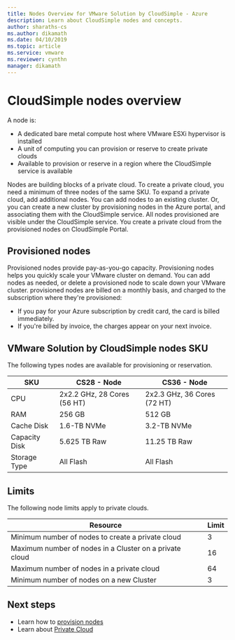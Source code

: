 ```yaml
---
title: Nodes Overview for VMware Solution by CloudSimple - Azure 
description: Learn about CloudSimple nodes and concepts. 
author: sharaths-cs
ms.author: dikamath 
ms.date: 04/10/2019
ms.topic: article 
ms.service: vmware 
ms.reviewer: cynthn 
manager: dikamath 
---
```

# CloudSimple nodes overview

A node is:

* A dedicated bare metal compute host where VMware ESXi hypervisor is installed  
* A unit of computing you can provision or reserve to create private clouds  
* Available to provision or reserve in a region where the CloudSimple service is available

Nodes are building blocks of a private cloud.  To create a private cloud, you need a minimum of three nodes of the same SKU.  To expand a private cloud, add additional nodes.  You can add nodes to an existing cluster. Or, you can create a new cluster by provisioning nodes in the Azure portal, and associating them with the CloudSimple service.  All nodes provisioned are visible under the CloudSimple service.  You create a private cloud from the provisioned nodes on CloudSimple Portal.

## Provisioned nodes

Provisioned nodes provide pay-as-you-go capacity. Provisioning nodes helps you quickly scale your VMware cluster on demand. You can add nodes as needed, or delete a provisioned node to scale down your VMware cluster. provisioned nodes are billed on a monthly basis, and charged to the subscription where they're provisioned:

* If you pay for your Azure subscription by credit card, the card is billed immediately.
* If you're billed by invoice, the charges appear on your next invoice.

## VMware Solution by CloudSimple nodes SKU

The following types nodes are available for provisioning or reservation.

| SKU | CS28 - Node | CS36 - Node |
|-----|-------------|-------------|
| CPU | 2x2.2 GHz, 28 Cores (56 HT) | 2x2.3 GHz, 36 Cores (72 HT) |
| RAM | 256 GB | 512 GB |
| Cache Disk |  1.6-TB NVMe | 3.2-TB NVMe |
| Capacity Disk | 5.625 TB Raw | 11.25 TB Raw |
| Storage Type | All Flash | All Flash |

## Limits

The following node limits apply to private clouds.

| Resource | Limit |
|----------|-------|
| Minimum number of nodes to create a private cloud | 3 |
| Maximum number of nodes in a Cluster on a private cloud | 16 |
| Maximum number of nodes in a private cloud | 64 |
| Minimum number of nodes on a new Cluster | 3 |

## Next steps

* Learn how to [provision nodes](create-nodes.md)
* Learn about [Private Cloud](cloudsimple-private-cloud.md)